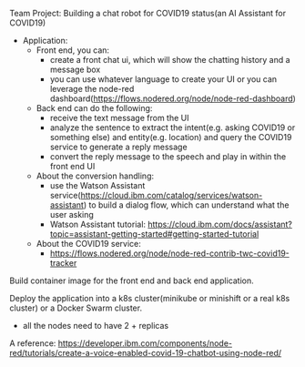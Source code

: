 Team Project: Building a chat robot for COVID19 status(an AI Assistant for COVID19)
- Application:
  - Front end, you can:
    - create a front chat ui, which will show the chatting history and a message box
    - you can use whatever language to create your UI or you can leverage the node-red dashboard(https://flows.nodered.org/node/node-red-dashboard)
  - Back end can do the following:
    - receive the text message from the UI
    - analyze the sentence to extract the intent(e.g. asking COVID19 or something else) and entity(e.g. location) and query the COVID19 service to generate a reply message
    - convert the reply message to the speech and play in within the front end UI
  - About the conversion handling:
    - use the Watson Assistant service(https://cloud.ibm.com/catalog/services/watson-assistant) to build a dialog flow, which can understand what the user asking
    - Watson Assistant tutorial: https://cloud.ibm.com/docs/assistant?topic=assistant-getting-started#getting-started-tutorial
  - About the COVID19 service:
    - https://flows.nodered.org/node/node-red-contrib-twc-covid19-tracker

Build container image for the front end and back end application.

Deploy the application into a k8s cluster(minikube or minishift or a real k8s cluster) or a Docker Swarm cluster.
- all the nodes need to have 2 + replicas

A reference:
https://developer.ibm.com/components/node-red/tutorials/create-a-voice-enabled-covid-19-chatbot-using-node-red/